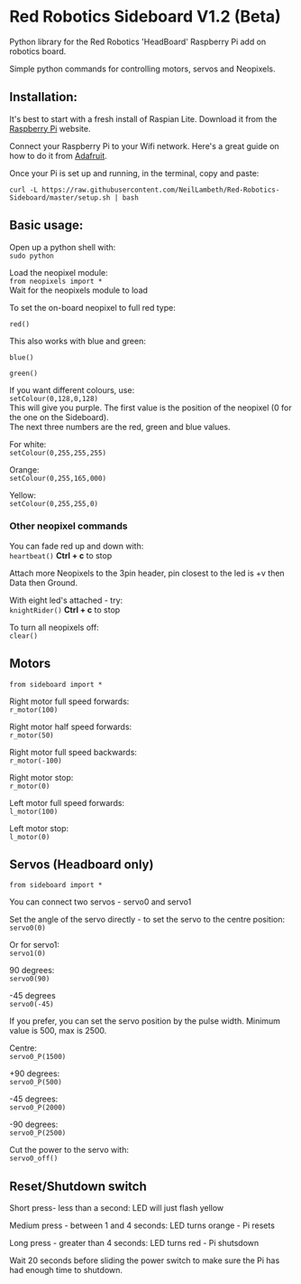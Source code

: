 # Red Robotics Sideboard V1.2 (Beta)

Python library for the Red Robotics 'HeadBoard' Raspberry Pi add on robotics board.

Simple python commands for controlling motors, servos and Neopixels. 




## Installation:

It's best to start with a fresh install of Raspian Lite. 
Download it from the [Raspberry Pi](https://www.raspberrypi.org/downloads/) website.

Connect your Raspberry Pi to your Wifi network.
Here's a great guide on how to do it from [Adafruit](https://learn.adafruit.com/raspberry-pi-zero-creation/overview).

Once your Pi is set up and running, in the terminal, copy and paste:

`curl -L https://raw.githubusercontent.com/NeilLambeth/Red-Robotics-Sideboard/master/setup.sh | bash`




## Basic usage:

Open up a python shell with:  
`sudo python`

Load the neopixel module:  
`from neopixels import *`  
Wait for the neopixels module to load


To set the on-board neopixel to full red type:

`red()`

This also works with blue and green:

`blue()`

`green()`  

If you want different colours, use:  
`setColour(0,128,0,128)`  
This will give you purple. The first value is the position of the neopixel (0 for the one on the Sideboard).  
The next three numbers are the red, green and blue values.

For white:  
`setColour(0,255,255,255)`

Orange:  
`setColour(0,255,165,000)`

Yellow:  
`setColour(0,255,255,0)`  
    
### Other neopixel commands

You can fade red up and down with:  
`heartbeat()`
__Ctrl + c__ to stop

Attach more Neopixels to the 3pin header, pin closest to the led is +v then Data then Ground. 

With eight led's attached - try:  
`knightRider()`
__Ctrl + c__ to stop


To turn all neopixels off:  
`clear()`  

  

## Motors

`from sideboard import *`

Right motor full speed forwards:  
`r_motor(100)` 

Right motor half speed forwards:  
`r_motor(50)`

Right motor full speed backwards:  
`r_motor(-100)`

Right motor stop:  
`r_motor(0)`

Left motor full speed forwards:  
`l_motor(100)`

Left motor stop:  
`l_motor(0)`

## Servos (Headboard only)  

`from sideboard import *`

You can connect two servos - servo0 and servo1

Set the angle of the servo directly - to set the servo to the centre position:  
`servo0(0)`

Or for servo1:  
`servo1(0)`

90 degrees:  
`servo0(90)`

-45 degrees  
`servo0(-45)`

If you prefer, you can set the servo position by the pulse width.
Minimum value is 500, max is 2500.

Centre:  
`servo0_P(1500)`

+90 degrees:  
`servo0_P(500)`

-45 degrees:  
`servo0_P(2000)`

-90 degrees:  
`servo0_P(2500)`

Cut the power to the servo with:  
`servo0_off()`

## Reset/Shutdown switch

Short press- less than a second: LED will just flash yellow

Medium press - between 1 and 4 seconds: LED turns orange - Pi resets

Long press - greater than 4 seconds: LED turns red - Pi shutsdown


Wait 20 seconds before sliding the power switch to make sure the Pi has had enough time to shutdown.
